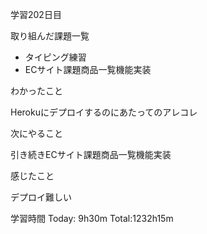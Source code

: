 
学習202日目

取り組んだ課題一覧

- タイピング練習
- ECサイト課題商品一覧機能実装

わかったこと


Herokuにデプロイするのにあたってのアレコレ

次にやること

引き続きECサイト課題商品一覧機能実装

感じたこと

デプロイ難しい

学習時間 Today: 9h30m Total:1232h15m